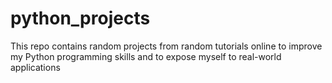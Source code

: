 # python_projects
This repo contains random projects from random tutorials online to improve my Python programming skills and to expose myself to real-world applications
